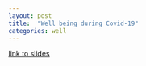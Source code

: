 ```yaml
---
layout: post
title:  "Well being during Covid-19"
categories: well
---
```




[link to slides](https://docs.google.com/presentation/d/19QEiwWBMPcqtfaqARKTJk5PlqAu464kLApuANOPIgQc/edit?usp=sharing)
